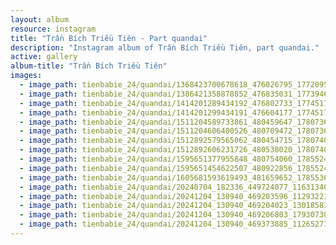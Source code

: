```yaml
---
layout: album
resource: instagram
title: "Trần Bích Triều Tiên - Part quandai"
description: "Instagram album of Trần Bích Triều Tiên, part quandai."
active: gallery
album-title: "Trần Bích Triều Tiên"
images:
  - image_path: tienbabie_24/quandai/1368423700678618_476026795_1772095500311434_3095331879387847802_n.jpg
  - image_path: tienbabie_24/quandai/1386421358878852_476835031_1773946006793050_4062579656937511276_n.jpg
  - image_path: tienbabie_24/quandai/1414201289434192_476802733_1774517170069267_799148502688177983_n.jpg
  - image_path: tienbabie_24/quandai/1414201299434191_476604177_1774517270069257_6474852733767662931_n.jpg
  - image_path: tienbabie_24/quandai/1511204589733861_480459647_1780736049447379_4823200241519918791_n.jpg
  - image_path: tienbabie_24/quandai/1511204606400526_480709472_1780736052780712_4910134504216663019_n.jpg
  - image_path: tienbabie_24/quandai/1512892579565062_480454715_1780740592780258_6947995986998772584_n.jpg
  - image_path: tienbabie_24/quandai/1512892606231726_480538020_1780740512780266_3327182076396865518_n.jpg
  - image_path: tienbabie_24/quandai/1595651377955848_480754060_1785524815635169_5199627580655098706_n.jpg
  - image_path: tienbabie_24/quandai/1595651454622507_480922856_1785524862301831_5369980977152330174_n.jpg
  - image_path: tienbabie_24/quandai/1605681593619493_481659652_1785536308967353_7401322972045330991_n.jpg
  - image_path: tienbabie_24/quandai/20240704_182336_449724077_1163134071657889_1153560129139121582_n.jpg
  - image_path: tienbabie_24/quandai/20241204_130940_469203596_1129322105205670_8164884656639590341_n.jpg
  - image_path: tienbabie_24/quandai/20241204_130940_469204023_1301858137821470_1067692024199323204_n.jpg
  - image_path: tienbabie_24/quandai/20241204_130940_469206803_1793073097895504_5894654881607431534_n.jpg
  - image_path: tienbabie_24/quandai/20241204_130940_469373885_1126527142221529_681470250371255934_n.jpg
---
```

